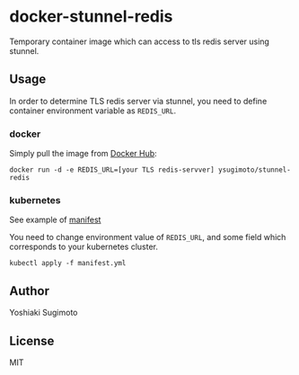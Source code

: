 # docker-stunnel-redis

Temporary container image which can access to tls redis server using stunnel.

## Usage

In order to determine TLS redis server via stunnel, you need to define container environment variable as `REDIS_URL`.

### docker

Simply pull the image from [Docker Hub](https://hub.docker.com/r/ysugimoto/stunnel-redis):

```
docker run -d -e REDIS_URL=[your TLS redis-servver] ysugimoto/stunnel-redis
```

### kubernetes

See example of [manifest](https://github.com/ysugimoto/docker-stunnel-redis/blob/master/manifest.yml)

You need to change environment value of `REDIS_URL`, and some field which corresponds to your kubernetes cluster.

```
kubectl apply -f manifest.yml
```

## Author

Yoshiaki Sugimoto

## License

MIT
